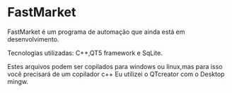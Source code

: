 # FastMarket
FastMarket é um programa de automação que ainda está em desenvolvimento.

Tecnologias utilizadas: C++,QT5 framework e SqLite.

Estes arquivos podem ser copilados para windows ou linux,mas para isso você precisará de um copilador c++
Eu utilizei o QTcreator com o Desktop mingw.

